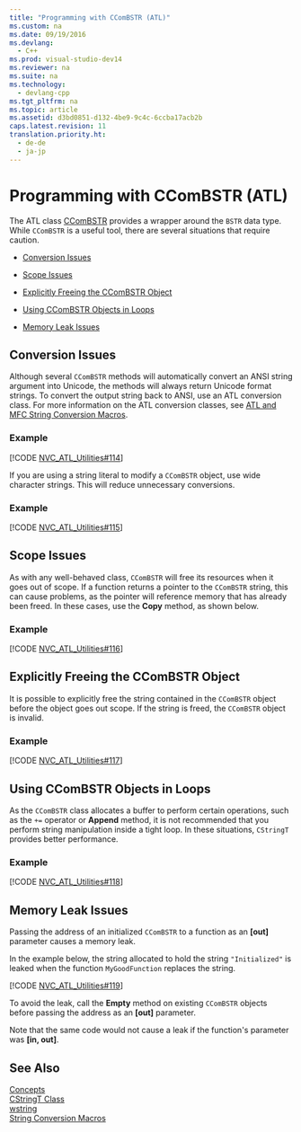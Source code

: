 ```yaml
---
title: "Programming with CComBSTR (ATL)"
ms.custom: na
ms.date: 09/19/2016
ms.devlang: 
  - C++
ms.prod: visual-studio-dev14
ms.reviewer: na
ms.suite: na
ms.technology: 
  - devlang-cpp
ms.tgt_pltfrm: na
ms.topic: article
ms.assetid: d3bd0851-d132-4be9-9c4c-6ccba17acb2b
caps.latest.revision: 11
translation.priority.ht: 
  - de-de
  - ja-jp
---
```

# Programming with CComBSTR (ATL)
The ATL class [CComBSTR](../vs140/CComBSTR-Class.md) provides a wrapper around the `BSTR` data type. While `CComBSTR` is a useful tool, there are several situations that require caution.  
  
-   [Conversion Issues](#programmingwithccombstr_conversionissues)  
  
-   [Scope Issues](#programmingwithccombstr_scopeissues)  
  
-   [Explicitly Freeing the CComBSTR Object](#programmingwithccombstr_explicitlyfreeing)  
  
-   [Using CComBSTR Objects in Loops](#programmingwithccombstr_usingloops)  
  
-   [Memory Leak Issues](#programmingwithccombstr_memoryleaks)  
  
##  <a name="programmingwithccombstr_conversionissues"></a> Conversion Issues  
 Although several `CComBSTR` methods will automatically convert an ANSI string argument into Unicode, the methods will always return Unicode format strings. To convert the output string back to ANSI, use an ATL conversion class. For more information on the ATL conversion classes, see [ATL and MFC String Conversion Macros](../vs140/ATL-and-MFC-String-Conversion-Macros.md).  
  
### Example  
 [!CODE [NVC_ATL_Utilities#114](../CodeSnippet/VS_Snippets_Cpp/NVC_ATL_Utilities#114)]  
  
 If you are using a string literal to modify a `CComBSTR` object, use wide character strings. This will reduce unnecessary conversions.  
  
### Example  
 [!CODE [NVC_ATL_Utilities#115](../CodeSnippet/VS_Snippets_Cpp/NVC_ATL_Utilities#115)]  
  
##  <a name="programmingwithccombstr_scopeissues"></a> Scope Issues  
 As with any well-behaved class, `CComBSTR` will free its resources when it goes out of scope. If a function returns a pointer to the `CComBSTR` string, this can cause problems, as the pointer will reference memory that has already been freed. In these cases, use the **Copy** method, as shown below.  
  
### Example  
 [!CODE [NVC_ATL_Utilities#116](../CodeSnippet/VS_Snippets_Cpp/NVC_ATL_Utilities#116)]  
  
##  <a name="programmingwithccombstr_explicitlyfreeing"></a> Explicitly Freeing the CComBSTR Object  
 It is possible to explicitly free the string contained in the `CComBSTR` object before the object goes out scope. If the string is freed, the `CComBSTR` object is invalid.  
  
### Example  
 [!CODE [NVC_ATL_Utilities#117](../CodeSnippet/VS_Snippets_Cpp/NVC_ATL_Utilities#117)]  
  
##  <a name="programmingwithccombstr_usingloops"></a> Using CComBSTR Objects in Loops  
 As the `CComBSTR` class allocates a buffer to perform certain operations, such as the `+=` operator or **Append** method, it is not recommended that you perform string manipulation inside a tight loop. In these situations, `CStringT` provides better performance.  
  
### Example  
 [!CODE [NVC_ATL_Utilities#118](../CodeSnippet/VS_Snippets_Cpp/NVC_ATL_Utilities#118)]  
  
##  <a name="programmingwithccombstr_memoryleaks"></a> Memory Leak Issues  
 Passing the address of an initialized `CComBSTR` to a function as an **[out]** parameter causes a memory leak.  
  
 In the example below, the string allocated to hold the string `"Initialized"` is leaked when the function `MyGoodFunction` replaces the string.  
  
 [!CODE [NVC_ATL_Utilities#119](../CodeSnippet/VS_Snippets_Cpp/NVC_ATL_Utilities#119)]  
  
 To avoid the leak, call the **Empty** method on existing `CComBSTR` objects before passing the address as an **[out]** parameter.  
  
 Note that the same code would not cause a leak if the function's parameter was **[in, out]**.  
  
## See Also  
 [Concepts](../vs140/Active-Template-Library--ATL--Concepts.md)   
 [CStringT Class](../vs140/CStringT-Class.md)   
 [wstring](../vs140/wstring.md)   
 [String Conversion Macros](../vs140/String-Conversion-Macros.md)